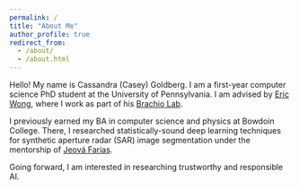 ```yaml
---
permalink: /
title: "About Me"
author_profile: true
redirect_from: 
  - /about/
  - /about.html
---
```


Hello! My name is Cassandra (Casey) Goldberg. I am a first-year computer science PhD student at the University of Pennsylvania. I am advised by [Eric Wong](https://riceric22.github.io/), where I work as part of his  [Brachio Lab](https://brachiolab.github.io/). 

I previously earned my BA in computer science and physics at Bowdoin College. There, I researched statistically-sound deep learning techniques for synthetic aperture radar (SAR) image segmentation under the mentorship of [Jeová Farias](https://jeovafarias.github.io/). 

Going forward, I am interested in researching trustworthy and responsible AI. 